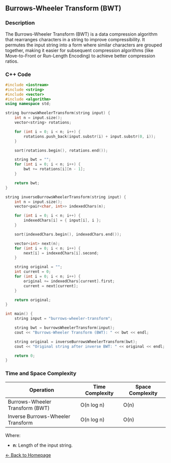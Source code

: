 ## Burrows-Wheeler Transform (BWT)

### Description
The Burrows-Wheeler Transform (BWT) is a data compression algorithm that rearranges characters in a string to improve compressibility. It permutes the input string into a form where similar characters are grouped together, making it easier for subsequent compression algorithms (like Move-to-Front or Run-Length Encoding) to achieve better compression ratios.

### C++ Code

```cpp
#include <iostream>
#include <string>
#include <vector>
#include <algorithm>
using namespace std;

string burrowsWheelerTransform(string input) {
    int n = input.size();
    vector<string> rotations;

    for (int i = 0; i < n; i++) {
        rotations.push_back(input.substr(i) + input.substr(0, i));
    }

    sort(rotations.begin(), rotations.end());

    string bwt = "";
    for (int i = 0; i < n; i++) {
        bwt += rotations[i][n - 1];
    }

    return bwt;
}

string inverseBurrowsWheelerTransform(string input) {
    int n = input.size();
    vector<pair<char, int>> indexedChars(n);

    for (int i = 0; i < n; i++) {
        indexedChars[i] = { input[i], i };
    }

    sort(indexedChars.begin(), indexedChars.end());

    vector<int> next(n);
    for (int i = 0; i < n; i++) {
        next[i] = indexedChars[i].second;
    }

    string original = "";
    int current = 0;
    for (int i = 0; i < n; i++) {
        original += indexedChars[current].first;
        current = next[current];
    }

    return original;
}

int main() {
    string input = "burrows-wheeler-transform";

    string bwt = burrowsWheelerTransform(input);
    cout << "Burrows-Wheeler Transform (BWT): " << bwt << endl;

    string original = inverseBurrowsWheelerTransform(bwt);
    cout << "Original string after inverse BWT: " << original << endl;

    return 0;
}
```
### Time and Space Complexity

| Operation                           | Time Complexity         | Space Complexity       |
|-------------------------------------|-------------------------|------------------------|
| Burrows-Wheeler Transform (BWT)      | O(n log n)              | O(n)                   |
| Inverse Burrows-Wheeler Transform    | O(n log n)              | O(n)                   |

Where:
- **n**: Length of the input string.

[← Back to Homepage](https://mehwishferoz.github.io/#12-️-data-compression)